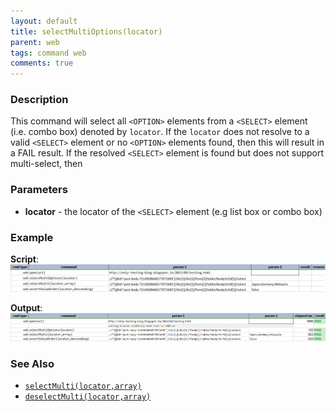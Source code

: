 ```yaml
---
layout: default
title: selectMultiOptions(locator)
parent: web
tags: command web
comments: true
---
```


### Description
This command will select all `<OPTION>` elements from a `<SELECT>` element (i.e. combo box) denoted by 
`locator`. If the `locator` does not resolve to a valid `<SELECT>` element or no `<OPTION>` elements found, then this 
will result in a FAIL result. If the resolved `<SELECT>` element is found but does not support multi-select, then


### Parameters
- **locator** - the locator of the `<SELECT>` element (e.g list box or combo box)


### Example
**Script**:<br/>
![](image/selectMultiOptions_01.png)

**Output**:<br/>
![](image/selectMultiOptions_02.png)


### See Also
- [`selectMulti(locator,array)`](selectMulti(locator,array))
- [`deselectMulti(locator,array)`](deselectMulti(locator,array))